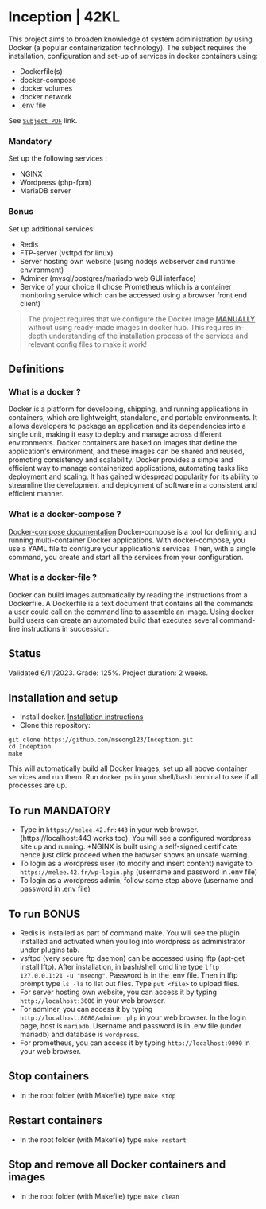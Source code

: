 # Inception | 42KL

This project aims to broaden knowledge of system administration by using Docker (a popular containerization technology). The subject requires the installation, configuration and set-up of services in docker containers using:
- Dockerfile(s)
- docker-compose
- docker volumes
- docker network
- .env file

See [`Subject PDF`](https://github.com/mseong123/Inception/blob/c095a627ac47e1bdff7e11e13b3ff30b54579a4d/en.subject.pdf) link.

### Mandatory
Set up the following services :
 - NGINX
 - Wordpress (php-fpm)
 - MariaDB server

### Bonus
Set up additional services:
 - Redis
 - FTP-server (vsftpd for linux)
 - Server hosting own website (using nodejs webserver and runtime environment)
 - Adminer (mysql/postgres/mariadb web GUI interface)
 - Service of your choice (I chose Prometheus which is a container monitoring service which can be accessed using a browser front end client)

> The project requires that we configure the Docker Image <ins>**MANUALLY**</ins> without using ready-made images in docker hub. This requires in-depth understanding of the installation process of the services and relevant config files to make it work!
## Definitions
### What is a docker ?
Docker is a platform for developing, shipping, and running applications in containers, which are lightweight, standalone, and portable environments. It allows developers to package an application and its dependencies into a single unit, making it easy to deploy and manage across different environments. Docker containers are based on images that define the application's environment, and these images can be shared and reused, promoting consistency and scalability. Docker provides a simple and efficient way to manage containerized applications, automating tasks like deployment and scaling. It has gained widespread popularity for its ability to streamline the development and deployment of software in a consistent and efficient manner.

### What is a docker-compose ?
[Docker-compose documentation](https://docs.docker.com/compose/)
Docker-compose is a tool for defining and running multi-container Docker applications. With docker-compose, you use a YAML file to configure your application’s services. Then, with a single command, you create and start all the services from your configuration.

### What is a docker-file ?
Docker can build images automatically by reading the instructions from a Dockerfile. A Dockerfile is a text document that contains all the commands a user could call on the command line to assemble an image. Using docker build users can create an automated build that executes several command-line instructions in succession.

## Status

Validated 6/11/2023. Grade: 125%. Project duration: 2 weeks.

## Installation and setup
- Install docker. [Installation instructions](https://docs.docker.com/engine/install/)
- Clone this repository:
```
git clone https://github.com/mseong123/Inception.git
cd Inception
make
```
This will automatically build all Docker Images, set up all above container services and run them. Run `docker ps` in your shell/bash terminal to see if all processes are up.

## To run MANDATORY
- Type in `https://melee.42.fr:443` in your web browser. (https://localhost:443 works too). You will see a configured wordpress site up and running. *NGINX is built using a self-signed certificate hence just click proceed when the browser shows an unsafe warning.
- To login as a wordpress user (to modify and insert content) navigate to `https://melee.42.fr/wp-login.php` (username and password in .env file)
- To login as a wordpress admin, follow same step above (username and password in .env file)

## To run BONUS
- Redis is installed as part of command make. You will see the plugin installed and activated when you log into wordpress as administrator under plugins tab.
- vsftpd (very secure ftp daemon) can be accessed using lftp (apt-get install lftp). After installation, in bash/shell cmd line type `lftp 127.0.0.1:21 -u "mseong"`. Password is in the .env file. Then in lftp prompt type `ls -la` to list out files. Type `put <file>` to upload files.
- For server hosting own website, you can access it by typing `http://localhost:3000` in your web browser.
- For adminer, you can access it by typing `http://localhost:8080/adminer.php` in your web browser. In the login page, host is `mariadb`. Username and password is in .env file (under mariadb) and database is `wordpress`.
- For prometheus, you can access it by typing `http://localhost:9090` in your web browser.

## Stop containers
- In the root folder (with Makefile) type `make stop`

## Restart containers
- In the root folder (with Makefile) type `make restart`

## Stop and remove all Docker containers and images
- In the root folder (with Makefile) type `make clean`



